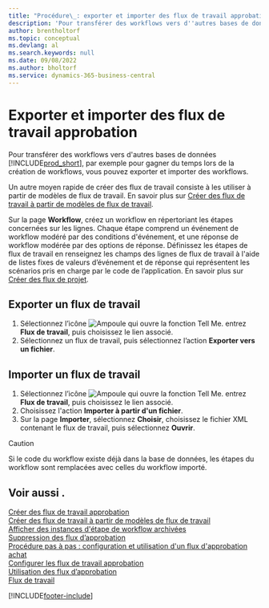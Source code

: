 ```yaml
---
title: "Procédure\_: exporter et importer des flux de travail approbation"
description: 'Pour transférer des workflows vers d''autres bases de données Business Central, par exemple pour gagner du temps lors de la création de workflows, vous pouvez exporter et importer des workflows.'
author: brentholtorf
ms.topic: conceptual
ms.devlang: al
ms.search.keywords: null
ms.date: 09/08/2022
ms.author: bholtorf
ms.service: dynamics-365-business-central
---
```

# <a name="export-and-import-approval-workflows"></a>Exporter et importer des flux de travail approbation

Pour transférer des workflows vers d'autres bases de données [!INCLUDE[prod_short](includes/prod_short.md)], par exemple pour gagner du temps lors de la création de workflows, vous pouvez exporter et importer des workflows.  

Un autre moyen rapide de créer des flux de travail consiste à les utiliser à partir de modèles de flux de travail. En savoir plus sur [Créer des flux de travail à partir de modèles de flux de travail](across-how-to-create-workflows-from-workflow-templates.md).  

Sur la page **Workflow**, créez un workflow en répertoriant les étapes concernées sur les lignes. Chaque étape comprend un événement de workflow modéré par des conditions d'événement, et une réponse de workflow modérée par des options de réponse. Définissez les étapes de flux de travail en renseignez les champs des lignes de flux de travail à l'aide de listes fixes de valeurs d’événement et de réponse qui représentent les scénarios pris en charge par le code de l’application. En savoir plus sur [Créer des flux de projet](across-how-to-create-workflows.md).  

## <a name="export-a-workflow"></a>Exporter un flux de travail

1. Sélectionnez l’icône ![Ampoule qui ouvre la fonction Tell Me.](media/ui-search/search_small.png "Dites-moi ce que vous voulez faire") entrez **Flux de travail**, puis choisissez le lien associé.  
2. Sélectionnez un flux de travail, puis sélectionnez l’action **Exporter vers un fichier**.  

## <a name="import-a-workflow"></a>Importer un flux de travail

1. Sélectionnez l’icône ![Ampoule qui ouvre la fonction Tell Me.](media/ui-search/search_small.png "Dites-moi ce que vous voulez faire") entrez **Flux de travail**, puis choisissez le lien associé.  
2. Choisissez l'action **Importer à partir d'un fichier**.  
3. Sur la page **Importer**, sélectionnez **Choisir**, choisissez le fichier XML contenant le flux de travail, puis sélectionnez **Ouvrir**.  

> [!CAUTION]  
> Si le code du workflow existe déjà dans la base de données, les étapes du workflow sont remplacées avec celles du workflow importé.  

## <a name="see-also"></a>Voir aussi .

[Créer des flux de travail approbation](across-how-to-create-workflows.md)  
[Créer des flux de travail à partir de modèles de flux de travail](across-how-to-create-workflows-from-workflow-templates.md)  
[Afficher des instances d'étape de workflow archivées](across-how-to-view-archived-workflow-step-instances.md)  
[Suppression des flux d’approbation](across-how-to-delete-workflows.md)  
[Procédure pas à pas : configuration et utilisation d'un flux d'approbation achat](walkthrough-setting-up-and-using-a-purchase-approval-workflow.md)  
[Configurer les flux de travail approbation](across-set-up-workflows.md)  
[Utilisation des flux d’approbation](across-use-workflows.md)  
[Flux de travail](across-workflow.md)  

[!INCLUDE[footer-include](includes/footer-banner.md)]
